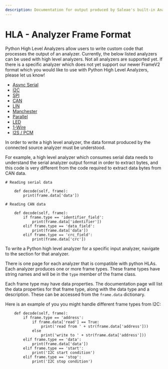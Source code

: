 ```yaml
---
description: Documentation for output produced by Saleae's built-in Analyzers
---
```


# HLA - Analyzer Frame Format

Python High Level Analyzers allow users to write custom code that processes the output of an analyzer. Currently, the below listed analyzers can be used with high level analyzers. Not all analyzers are supported yet. If there is a specific analyzer which does not yet support our newer FrameV2 format which you would like to use with Python High Level Analyzers, please let us know!

* [Async Serial](serial-analyzer.md)
* [I2C](i2c-analyzer.md)
* [SPI](spi-analyzer.md)
* [CAN](can-analyzer.md)
* [LIN](lin-analyzer.md)
* [Manchester](manchester-analyzer.md)
* [Parallel](simple-parallel-analyzer.md)
* [LED](async-rgb-led-analyzer.md)
* [1-Wire](1-wire-analyzer.md)
* [I2S / PCM](i2s-analyzer.md)

In order to write a high level analyzer, the data format produced by the connected source analyzer must be understood.&#x20;

For example, a high level analyzer which consumes serial data needs to understand the serial analyzer output format in order to extract bytes, and this code is very different from the code required to extract data bytes from CAN data.

```
# Reading serial data

    def decode(self, frame):
        print(frame.data['data'])
        
# Reading CAN data

    def decode(self, frame):
        if frame.type == 'identifier_field':
            print(frame.data['identifier'])
        elif frame.type == 'data_field':
            print(frame.data['data'])
        elif frame.type == 'crc_field':
            print(frame.data['crc'])
```

To write a Python high level analyzer for a specific input analyzer, navigate to the section for that analyzer.

There is one page for each analyzer that is compatible with python HLAs. Each analyzer produces one or more frame types. These frame types have string names and will be in the `type` member of the frame class.

Each frame type may have data properties. The documentation page will list the data properties for that frame type, along with the data type and a description. These can be accessed from the `frame.data` dictionary.

Here is an example of you you might handle different frame types from I2C:

```
    def decode(self, frame):
        if frame.type == 'address':
            if frame.data['read'] == True:
                print('read from ' + str(frame.data['address']))
            else
                print('write to ' + str(frame.data['address']))
        elif frame.type == 'data':
            print(frame.data['data'])
        elif frame.type == 'start':
            print('I2C start condition')
        elif frame.type == 'stop':
            print('I2C stop condition')
```
